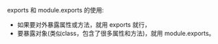 exports 和 module.exports 的使用:  
* 如果要对外暴露属性或方法，就用 exports 就行，
* 要暴露对象(类似class，包含了很多属性和方法)，就用 module.exports。  

